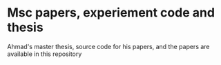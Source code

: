 # Msc papers, experiement code and thesis

Ahmad's master thesis, source code for his papers, and the papers are available in this repository

